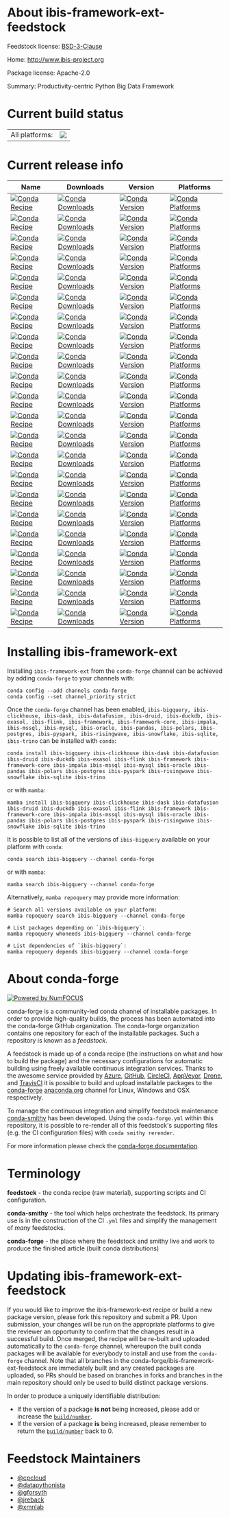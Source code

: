 About ibis-framework-ext-feedstock
==================================

Feedstock license: [BSD-3-Clause](https://github.com/conda-forge/ibis-framework-feedstock/blob/main/LICENSE.txt)

Home: http://www.ibis-project.org

Package license: Apache-2.0

Summary: Productivity-centric Python Big Data Framework

Current build status
====================


<table><tr><td>All platforms:</td>
    <td>
      <a href="https://dev.azure.com/conda-forge/feedstock-builds/_build/latest?definitionId=5299&branchName=main">
        <img src="https://dev.azure.com/conda-forge/feedstock-builds/_apis/build/status/ibis-framework-feedstock?branchName=main">
      </a>
    </td>
  </tr>
</table>

Current release info
====================

| Name | Downloads | Version | Platforms |
| --- | --- | --- | --- |
| [![Conda Recipe](https://img.shields.io/badge/recipe-ibis--bigquery-green.svg)](https://anaconda.org/conda-forge/ibis-bigquery) | [![Conda Downloads](https://img.shields.io/conda/dn/conda-forge/ibis-bigquery.svg)](https://anaconda.org/conda-forge/ibis-bigquery) | [![Conda Version](https://img.shields.io/conda/vn/conda-forge/ibis-bigquery.svg)](https://anaconda.org/conda-forge/ibis-bigquery) | [![Conda Platforms](https://img.shields.io/conda/pn/conda-forge/ibis-bigquery.svg)](https://anaconda.org/conda-forge/ibis-bigquery) |
| [![Conda Recipe](https://img.shields.io/badge/recipe-ibis--clickhouse-green.svg)](https://anaconda.org/conda-forge/ibis-clickhouse) | [![Conda Downloads](https://img.shields.io/conda/dn/conda-forge/ibis-clickhouse.svg)](https://anaconda.org/conda-forge/ibis-clickhouse) | [![Conda Version](https://img.shields.io/conda/vn/conda-forge/ibis-clickhouse.svg)](https://anaconda.org/conda-forge/ibis-clickhouse) | [![Conda Platforms](https://img.shields.io/conda/pn/conda-forge/ibis-clickhouse.svg)](https://anaconda.org/conda-forge/ibis-clickhouse) |
| [![Conda Recipe](https://img.shields.io/badge/recipe-ibis--dask-green.svg)](https://anaconda.org/conda-forge/ibis-dask) | [![Conda Downloads](https://img.shields.io/conda/dn/conda-forge/ibis-dask.svg)](https://anaconda.org/conda-forge/ibis-dask) | [![Conda Version](https://img.shields.io/conda/vn/conda-forge/ibis-dask.svg)](https://anaconda.org/conda-forge/ibis-dask) | [![Conda Platforms](https://img.shields.io/conda/pn/conda-forge/ibis-dask.svg)](https://anaconda.org/conda-forge/ibis-dask) |
| [![Conda Recipe](https://img.shields.io/badge/recipe-ibis--datafusion-green.svg)](https://anaconda.org/conda-forge/ibis-datafusion) | [![Conda Downloads](https://img.shields.io/conda/dn/conda-forge/ibis-datafusion.svg)](https://anaconda.org/conda-forge/ibis-datafusion) | [![Conda Version](https://img.shields.io/conda/vn/conda-forge/ibis-datafusion.svg)](https://anaconda.org/conda-forge/ibis-datafusion) | [![Conda Platforms](https://img.shields.io/conda/pn/conda-forge/ibis-datafusion.svg)](https://anaconda.org/conda-forge/ibis-datafusion) |
| [![Conda Recipe](https://img.shields.io/badge/recipe-ibis--druid-green.svg)](https://anaconda.org/conda-forge/ibis-druid) | [![Conda Downloads](https://img.shields.io/conda/dn/conda-forge/ibis-druid.svg)](https://anaconda.org/conda-forge/ibis-druid) | [![Conda Version](https://img.shields.io/conda/vn/conda-forge/ibis-druid.svg)](https://anaconda.org/conda-forge/ibis-druid) | [![Conda Platforms](https://img.shields.io/conda/pn/conda-forge/ibis-druid.svg)](https://anaconda.org/conda-forge/ibis-druid) |
| [![Conda Recipe](https://img.shields.io/badge/recipe-ibis--duckdb-green.svg)](https://anaconda.org/conda-forge/ibis-duckdb) | [![Conda Downloads](https://img.shields.io/conda/dn/conda-forge/ibis-duckdb.svg)](https://anaconda.org/conda-forge/ibis-duckdb) | [![Conda Version](https://img.shields.io/conda/vn/conda-forge/ibis-duckdb.svg)](https://anaconda.org/conda-forge/ibis-duckdb) | [![Conda Platforms](https://img.shields.io/conda/pn/conda-forge/ibis-duckdb.svg)](https://anaconda.org/conda-forge/ibis-duckdb) |
| [![Conda Recipe](https://img.shields.io/badge/recipe-ibis--exasol-green.svg)](https://anaconda.org/conda-forge/ibis-exasol) | [![Conda Downloads](https://img.shields.io/conda/dn/conda-forge/ibis-exasol.svg)](https://anaconda.org/conda-forge/ibis-exasol) | [![Conda Version](https://img.shields.io/conda/vn/conda-forge/ibis-exasol.svg)](https://anaconda.org/conda-forge/ibis-exasol) | [![Conda Platforms](https://img.shields.io/conda/pn/conda-forge/ibis-exasol.svg)](https://anaconda.org/conda-forge/ibis-exasol) |
| [![Conda Recipe](https://img.shields.io/badge/recipe-ibis--flink-green.svg)](https://anaconda.org/conda-forge/ibis-flink) | [![Conda Downloads](https://img.shields.io/conda/dn/conda-forge/ibis-flink.svg)](https://anaconda.org/conda-forge/ibis-flink) | [![Conda Version](https://img.shields.io/conda/vn/conda-forge/ibis-flink.svg)](https://anaconda.org/conda-forge/ibis-flink) | [![Conda Platforms](https://img.shields.io/conda/pn/conda-forge/ibis-flink.svg)](https://anaconda.org/conda-forge/ibis-flink) |
| [![Conda Recipe](https://img.shields.io/badge/recipe-ibis--framework-green.svg)](https://anaconda.org/conda-forge/ibis-framework) | [![Conda Downloads](https://img.shields.io/conda/dn/conda-forge/ibis-framework.svg)](https://anaconda.org/conda-forge/ibis-framework) | [![Conda Version](https://img.shields.io/conda/vn/conda-forge/ibis-framework.svg)](https://anaconda.org/conda-forge/ibis-framework) | [![Conda Platforms](https://img.shields.io/conda/pn/conda-forge/ibis-framework.svg)](https://anaconda.org/conda-forge/ibis-framework) |
| [![Conda Recipe](https://img.shields.io/badge/recipe-ibis--framework--core-green.svg)](https://anaconda.org/conda-forge/ibis-framework-core) | [![Conda Downloads](https://img.shields.io/conda/dn/conda-forge/ibis-framework-core.svg)](https://anaconda.org/conda-forge/ibis-framework-core) | [![Conda Version](https://img.shields.io/conda/vn/conda-forge/ibis-framework-core.svg)](https://anaconda.org/conda-forge/ibis-framework-core) | [![Conda Platforms](https://img.shields.io/conda/pn/conda-forge/ibis-framework-core.svg)](https://anaconda.org/conda-forge/ibis-framework-core) |
| [![Conda Recipe](https://img.shields.io/badge/recipe-ibis--impala-green.svg)](https://anaconda.org/conda-forge/ibis-impala) | [![Conda Downloads](https://img.shields.io/conda/dn/conda-forge/ibis-impala.svg)](https://anaconda.org/conda-forge/ibis-impala) | [![Conda Version](https://img.shields.io/conda/vn/conda-forge/ibis-impala.svg)](https://anaconda.org/conda-forge/ibis-impala) | [![Conda Platforms](https://img.shields.io/conda/pn/conda-forge/ibis-impala.svg)](https://anaconda.org/conda-forge/ibis-impala) |
| [![Conda Recipe](https://img.shields.io/badge/recipe-ibis--mssql-green.svg)](https://anaconda.org/conda-forge/ibis-mssql) | [![Conda Downloads](https://img.shields.io/conda/dn/conda-forge/ibis-mssql.svg)](https://anaconda.org/conda-forge/ibis-mssql) | [![Conda Version](https://img.shields.io/conda/vn/conda-forge/ibis-mssql.svg)](https://anaconda.org/conda-forge/ibis-mssql) | [![Conda Platforms](https://img.shields.io/conda/pn/conda-forge/ibis-mssql.svg)](https://anaconda.org/conda-forge/ibis-mssql) |
| [![Conda Recipe](https://img.shields.io/badge/recipe-ibis--mysql-green.svg)](https://anaconda.org/conda-forge/ibis-mysql) | [![Conda Downloads](https://img.shields.io/conda/dn/conda-forge/ibis-mysql.svg)](https://anaconda.org/conda-forge/ibis-mysql) | [![Conda Version](https://img.shields.io/conda/vn/conda-forge/ibis-mysql.svg)](https://anaconda.org/conda-forge/ibis-mysql) | [![Conda Platforms](https://img.shields.io/conda/pn/conda-forge/ibis-mysql.svg)](https://anaconda.org/conda-forge/ibis-mysql) |
| [![Conda Recipe](https://img.shields.io/badge/recipe-ibis--oracle-green.svg)](https://anaconda.org/conda-forge/ibis-oracle) | [![Conda Downloads](https://img.shields.io/conda/dn/conda-forge/ibis-oracle.svg)](https://anaconda.org/conda-forge/ibis-oracle) | [![Conda Version](https://img.shields.io/conda/vn/conda-forge/ibis-oracle.svg)](https://anaconda.org/conda-forge/ibis-oracle) | [![Conda Platforms](https://img.shields.io/conda/pn/conda-forge/ibis-oracle.svg)](https://anaconda.org/conda-forge/ibis-oracle) |
| [![Conda Recipe](https://img.shields.io/badge/recipe-ibis--pandas-green.svg)](https://anaconda.org/conda-forge/ibis-pandas) | [![Conda Downloads](https://img.shields.io/conda/dn/conda-forge/ibis-pandas.svg)](https://anaconda.org/conda-forge/ibis-pandas) | [![Conda Version](https://img.shields.io/conda/vn/conda-forge/ibis-pandas.svg)](https://anaconda.org/conda-forge/ibis-pandas) | [![Conda Platforms](https://img.shields.io/conda/pn/conda-forge/ibis-pandas.svg)](https://anaconda.org/conda-forge/ibis-pandas) |
| [![Conda Recipe](https://img.shields.io/badge/recipe-ibis--polars-green.svg)](https://anaconda.org/conda-forge/ibis-polars) | [![Conda Downloads](https://img.shields.io/conda/dn/conda-forge/ibis-polars.svg)](https://anaconda.org/conda-forge/ibis-polars) | [![Conda Version](https://img.shields.io/conda/vn/conda-forge/ibis-polars.svg)](https://anaconda.org/conda-forge/ibis-polars) | [![Conda Platforms](https://img.shields.io/conda/pn/conda-forge/ibis-polars.svg)](https://anaconda.org/conda-forge/ibis-polars) |
| [![Conda Recipe](https://img.shields.io/badge/recipe-ibis--postgres-green.svg)](https://anaconda.org/conda-forge/ibis-postgres) | [![Conda Downloads](https://img.shields.io/conda/dn/conda-forge/ibis-postgres.svg)](https://anaconda.org/conda-forge/ibis-postgres) | [![Conda Version](https://img.shields.io/conda/vn/conda-forge/ibis-postgres.svg)](https://anaconda.org/conda-forge/ibis-postgres) | [![Conda Platforms](https://img.shields.io/conda/pn/conda-forge/ibis-postgres.svg)](https://anaconda.org/conda-forge/ibis-postgres) |
| [![Conda Recipe](https://img.shields.io/badge/recipe-ibis--pyspark-green.svg)](https://anaconda.org/conda-forge/ibis-pyspark) | [![Conda Downloads](https://img.shields.io/conda/dn/conda-forge/ibis-pyspark.svg)](https://anaconda.org/conda-forge/ibis-pyspark) | [![Conda Version](https://img.shields.io/conda/vn/conda-forge/ibis-pyspark.svg)](https://anaconda.org/conda-forge/ibis-pyspark) | [![Conda Platforms](https://img.shields.io/conda/pn/conda-forge/ibis-pyspark.svg)](https://anaconda.org/conda-forge/ibis-pyspark) |
| [![Conda Recipe](https://img.shields.io/badge/recipe-ibis--risingwave-green.svg)](https://anaconda.org/conda-forge/ibis-risingwave) | [![Conda Downloads](https://img.shields.io/conda/dn/conda-forge/ibis-risingwave.svg)](https://anaconda.org/conda-forge/ibis-risingwave) | [![Conda Version](https://img.shields.io/conda/vn/conda-forge/ibis-risingwave.svg)](https://anaconda.org/conda-forge/ibis-risingwave) | [![Conda Platforms](https://img.shields.io/conda/pn/conda-forge/ibis-risingwave.svg)](https://anaconda.org/conda-forge/ibis-risingwave) |
| [![Conda Recipe](https://img.shields.io/badge/recipe-ibis--snowflake-green.svg)](https://anaconda.org/conda-forge/ibis-snowflake) | [![Conda Downloads](https://img.shields.io/conda/dn/conda-forge/ibis-snowflake.svg)](https://anaconda.org/conda-forge/ibis-snowflake) | [![Conda Version](https://img.shields.io/conda/vn/conda-forge/ibis-snowflake.svg)](https://anaconda.org/conda-forge/ibis-snowflake) | [![Conda Platforms](https://img.shields.io/conda/pn/conda-forge/ibis-snowflake.svg)](https://anaconda.org/conda-forge/ibis-snowflake) |
| [![Conda Recipe](https://img.shields.io/badge/recipe-ibis--sqlite-green.svg)](https://anaconda.org/conda-forge/ibis-sqlite) | [![Conda Downloads](https://img.shields.io/conda/dn/conda-forge/ibis-sqlite.svg)](https://anaconda.org/conda-forge/ibis-sqlite) | [![Conda Version](https://img.shields.io/conda/vn/conda-forge/ibis-sqlite.svg)](https://anaconda.org/conda-forge/ibis-sqlite) | [![Conda Platforms](https://img.shields.io/conda/pn/conda-forge/ibis-sqlite.svg)](https://anaconda.org/conda-forge/ibis-sqlite) |
| [![Conda Recipe](https://img.shields.io/badge/recipe-ibis--trino-green.svg)](https://anaconda.org/conda-forge/ibis-trino) | [![Conda Downloads](https://img.shields.io/conda/dn/conda-forge/ibis-trino.svg)](https://anaconda.org/conda-forge/ibis-trino) | [![Conda Version](https://img.shields.io/conda/vn/conda-forge/ibis-trino.svg)](https://anaconda.org/conda-forge/ibis-trino) | [![Conda Platforms](https://img.shields.io/conda/pn/conda-forge/ibis-trino.svg)](https://anaconda.org/conda-forge/ibis-trino) |

Installing ibis-framework-ext
=============================

Installing `ibis-framework-ext` from the `conda-forge` channel can be achieved by adding `conda-forge` to your channels with:

```
conda config --add channels conda-forge
conda config --set channel_priority strict
```

Once the `conda-forge` channel has been enabled, `ibis-bigquery, ibis-clickhouse, ibis-dask, ibis-datafusion, ibis-druid, ibis-duckdb, ibis-exasol, ibis-flink, ibis-framework, ibis-framework-core, ibis-impala, ibis-mssql, ibis-mysql, ibis-oracle, ibis-pandas, ibis-polars, ibis-postgres, ibis-pyspark, ibis-risingwave, ibis-snowflake, ibis-sqlite, ibis-trino` can be installed with `conda`:

```
conda install ibis-bigquery ibis-clickhouse ibis-dask ibis-datafusion ibis-druid ibis-duckdb ibis-exasol ibis-flink ibis-framework ibis-framework-core ibis-impala ibis-mssql ibis-mysql ibis-oracle ibis-pandas ibis-polars ibis-postgres ibis-pyspark ibis-risingwave ibis-snowflake ibis-sqlite ibis-trino
```

or with `mamba`:

```
mamba install ibis-bigquery ibis-clickhouse ibis-dask ibis-datafusion ibis-druid ibis-duckdb ibis-exasol ibis-flink ibis-framework ibis-framework-core ibis-impala ibis-mssql ibis-mysql ibis-oracle ibis-pandas ibis-polars ibis-postgres ibis-pyspark ibis-risingwave ibis-snowflake ibis-sqlite ibis-trino
```

It is possible to list all of the versions of `ibis-bigquery` available on your platform with `conda`:

```
conda search ibis-bigquery --channel conda-forge
```

or with `mamba`:

```
mamba search ibis-bigquery --channel conda-forge
```

Alternatively, `mamba repoquery` may provide more information:

```
# Search all versions available on your platform:
mamba repoquery search ibis-bigquery --channel conda-forge

# List packages depending on `ibis-bigquery`:
mamba repoquery whoneeds ibis-bigquery --channel conda-forge

# List dependencies of `ibis-bigquery`:
mamba repoquery depends ibis-bigquery --channel conda-forge
```


About conda-forge
=================

[![Powered by
NumFOCUS](https://img.shields.io/badge/powered%20by-NumFOCUS-orange.svg?style=flat&colorA=E1523D&colorB=007D8A)](https://numfocus.org)

conda-forge is a community-led conda channel of installable packages.
In order to provide high-quality builds, the process has been automated into the
conda-forge GitHub organization. The conda-forge organization contains one repository
for each of the installable packages. Such a repository is known as a *feedstock*.

A feedstock is made up of a conda recipe (the instructions on what and how to build
the package) and the necessary configurations for automatic building using freely
available continuous integration services. Thanks to the awesome service provided by
[Azure](https://azure.microsoft.com/en-us/services/devops/), [GitHub](https://github.com/),
[CircleCI](https://circleci.com/), [AppVeyor](https://www.appveyor.com/),
[Drone](https://cloud.drone.io/welcome), and [TravisCI](https://travis-ci.com/)
it is possible to build and upload installable packages to the
[conda-forge](https://anaconda.org/conda-forge) [anaconda.org](https://anaconda.org/)
channel for Linux, Windows and OSX respectively.

To manage the continuous integration and simplify feedstock maintenance
[conda-smithy](https://github.com/conda-forge/conda-smithy) has been developed.
Using the ``conda-forge.yml`` within this repository, it is possible to re-render all of
this feedstock's supporting files (e.g. the CI configuration files) with ``conda smithy rerender``.

For more information please check the [conda-forge documentation](https://conda-forge.org/docs/).

Terminology
===========

**feedstock** - the conda recipe (raw material), supporting scripts and CI configuration.

**conda-smithy** - the tool which helps orchestrate the feedstock.
                   Its primary use is in the construction of the CI ``.yml`` files
                   and simplify the management of *many* feedstocks.

**conda-forge** - the place where the feedstock and smithy live and work to
                  produce the finished article (built conda distributions)


Updating ibis-framework-ext-feedstock
=====================================

If you would like to improve the ibis-framework-ext recipe or build a new
package version, please fork this repository and submit a PR. Upon submission,
your changes will be run on the appropriate platforms to give the reviewer an
opportunity to confirm that the changes result in a successful build. Once
merged, the recipe will be re-built and uploaded automatically to the
`conda-forge` channel, whereupon the built conda packages will be available for
everybody to install and use from the `conda-forge` channel.
Note that all branches in the conda-forge/ibis-framework-ext-feedstock are
immediately built and any created packages are uploaded, so PRs should be based
on branches in forks and branches in the main repository should only be used to
build distinct package versions.

In order to produce a uniquely identifiable distribution:
 * If the version of a package **is not** being increased, please add or increase
   the [``build/number``](https://docs.conda.io/projects/conda-build/en/latest/resources/define-metadata.html#build-number-and-string).
 * If the version of a package **is** being increased, please remember to return
   the [``build/number``](https://docs.conda.io/projects/conda-build/en/latest/resources/define-metadata.html#build-number-and-string)
   back to 0.

Feedstock Maintainers
=====================

* [@cpcloud](https://github.com/cpcloud/)
* [@datapythonista](https://github.com/datapythonista/)
* [@gforsyth](https://github.com/gforsyth/)
* [@jreback](https://github.com/jreback/)
* [@xmnlab](https://github.com/xmnlab/)

